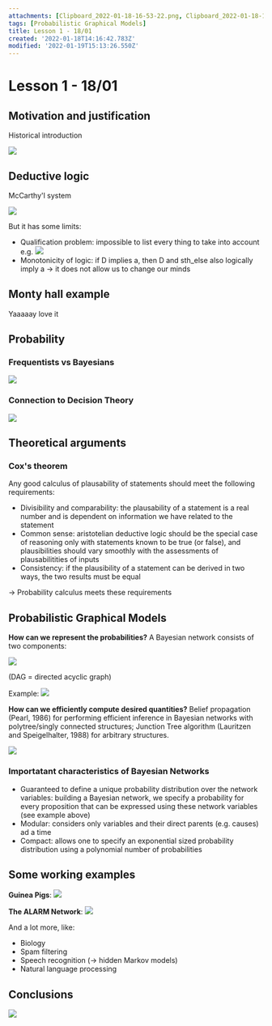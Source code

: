 ```yaml
---
attachments: [Clipboard_2022-01-18-16-53-22.png, Clipboard_2022-01-18-16-55-39.png, Clipboard_2022-01-18-16-58-08.png, Clipboard_2022-01-18-17-26-45.png, Clipboard_2022-01-19-16-57-17.png, Clipboard_2022-01-19-17-05-43.png, Clipboard_2022-01-19-17-07-16.png, Clipboard_2022-01-19-17-08-51.png, Clipboard_2022-01-19-17-11-10.png, Clipboard_2022-01-19-17-11-33.png, Clipboard_2022-01-19-17-13-23.png]
tags: [Probabilistic Graphical Models]
title: Lesson 1 - 18/01
created: '2022-01-18T14:16:42.783Z'
modified: '2022-01-19T15:13:26.550Z'
---
```


# Lesson 1 - 18/01

## Motivation and justification

Historical introduction

![](@attachment/Clipboard_2022-01-18-16-53-22.png)

## Deductive logic

McCarthy'l system

![](@attachment/Clipboard_2022-01-18-16-55-39.png)

But it has some limits:
- Qualification problem: impossible to list every thing to take into account
  e.g. ![](@attachment/Clipboard_2022-01-18-16-58-08.png)
- Monotonicity of logic: if D implies a, then D and sth_else also logically imply a -> it does not allow us to change our minds

## Monty hall example

Yaaaaay love it

## Probability

### Frequentists vs Bayesians

![](@attachment/Clipboard_2022-01-18-17-26-45.png)

### Connection to Decision Theory

![](@attachment/Clipboard_2022-01-19-16-57-17.png)

## Theoretical arguments

### Cox's theorem

Any good calculus of plausability of statements should meet the following requirements:
- Divisibility and comparability: the plausability of a statement is a real number and is dependent on information we have related to the statement
- Common sense: aristotelian deductive logic should be the special case of reasoning only with statements known to be true (or false), and plausibilities should vary smoothly with the assessments of plausabilitities of inputs
- Consistency: if the plausibility of a statement can be derived in two ways, the two results must be equal

-> Probability calculus meets these requirements

## Probabilistic Graphical Models

**How can we represent the probabilities?**
A Bayesian network consists of two components:

![](@attachment/Clipboard_2022-01-19-17-05-43.png)

(DAG = directed acyclic graph)

Example: ![](@attachment/Clipboard_2022-01-19-17-08-51.png)

**How can we efficiently compute desired quantities?**
Belief propagation (Pearl, 1986) for performing efficient inference in Bayesian networks with polytree/singly connected structures; Junction Tree algorithm (Lauritzen and Speigelhalter, 1988) for arbitrary structures.

![](@attachment/Clipboard_2022-01-19-17-07-16.png)

### Importatant characteristics of Bayesian Networks

- Guaranteed to define a unique probability distribution over the network variables: building a Bayesian network, we specify a probability for every proposition that can be expressed using these network variables (see example above)
- Modular: considers only variables and their direct parents (e.g. causes) ad a time
- Compact: allows one to specify an exponential sized probability distribution using a polynomial number of probabilities

## Some working examples

**Guinea Pigs**: ![](@attachment/Clipboard_2022-01-19-17-11-10.png)

**The ALARM Network**: ![](@attachment/Clipboard_2022-01-19-17-11-33.png)

And a lot more, like:
- Biology
- Spam filtering
- Speech recognition (-> hidden Markov models)
- Natural language processing

## Conclusions

![](@attachment/Clipboard_2022-01-19-17-13-23.png)
